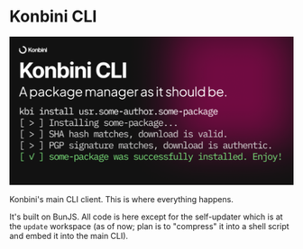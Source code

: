 # Konbini CLI

![Konbini CLI cover](../../branding/cli.png)

Konbini's main CLI client. This is where everything happens.

It's built on BunJS. All code is here except for the self-updater which is at the `update` workspace (as of now; plan is to "compress" it into a shell script and embed it into the main CLI).
